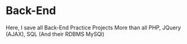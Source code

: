 # Back-End
Here, I save all Back-End Practice Projects
More than all PHP, JQuery (AJAX), SQL (And their RDBMS MySQl)

